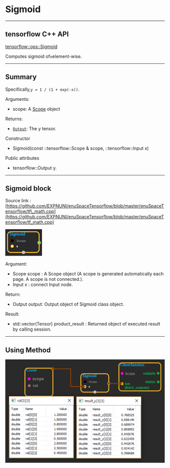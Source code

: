 # Sigmoid

---

## tensorflow C++ API

[tensorflow::ops::Sigmoid](https://www.tensorflow.org/api_docs/cc/class/tensorflow/ops/sigmoid)

Computes sigmoid of`x`element-wise.

---

## Summary

Specifically,`y = 1 / (1 + exp(-x))`.

Arguments:

* scope: A [Scope](https://www.tensorflow.org/api_docs/cc/class/tensorflow/scope.html#classtensorflow_1_1_scope) object

Returns:

* [`Output`](https://www.tensorflow.org/api_docs/cc/class/tensorflow/output.html#classtensorflow_1_1_output): The y tensor.

Constructor

* Sigmoid\(const ::tensorflow::Scope & scope, ::tensorflow::Input x\) 

Public attributes

* tensorflow::Output y.

---

## Sigmoid block

Source link : [https://github.com/EXPNUNI/enuSpaceTensorflow/blob/master/enuSpaceTensorflow/tf\_math.cpp](https://github.com/EXPNUNI/enuSpaceTensorflow/blob/master/enuSpaceTensorflow/tf_math.cpp)

![](/assets/math_Sigmoid_Symbol.png)

Argument:

* Scope scope : A Scope object \(A scope is generated automatically each page. A scope is not connected.\).
* Input x : connect  Input node.

Return:

* Output output: Output object of Sigmoid class object.

Result:

* std::vector\(Tensor\) product\_result : Returned object of executed result by calling session.

---

## Using Method

![](/assets/math_Sigmoid_Method.png)

